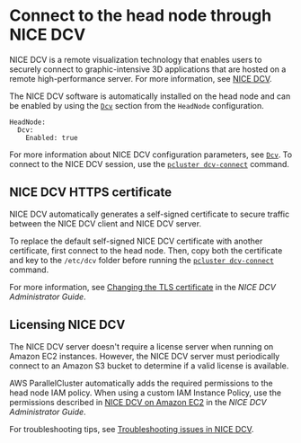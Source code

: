 # Connect to the head node through NICE DCV<a name="dcv-v3"></a>

NICE DCV is a remote visualization technology that enables users to securely connect to graphic\-intensive 3D applications that are hosted on a remote high\-performance server\. For more information, see [NICE DCV](https://docs.aws.amazon.com/dcv/)\.

The NICE DCV software is automatically installed on the head node and can be enabled by using the [`Dcv`](HeadNode-v3.md#HeadNode-v3-Dcv) section from the `HeadNode` configuration\.

```
HeadNode:
  Dcv:
    Enabled: true
```

For more information about NICE DCV configuration parameters, see [`Dcv`](HeadNode-v3.md#HeadNode-v3-Dcv)\. To connect to the NICE DCV session, use the [`pcluster dcv-connect`](pcluster.dcv-connect-v3.md) command\.

## NICE DCV HTTPS certificate<a name="dcv-v3-certificate"></a>

NICE DCV automatically generates a self\-signed certificate to secure traffic between the NICE DCV client and NICE DCV server\.

To replace the default self\-signed NICE DCV certificate with another certificate, first connect to the head node\. Then, copy both the certificate and key to the `/etc/dcv` folder before running the [`pcluster dcv-connect`](pcluster.dcv-connect-v3.md) command\.

For more information, see [Changing the TLS certificate](https://docs.aws.amazon.com/dcv/latest/adminguide/manage-cert.html) in the *NICE DCV Administrator Guide*\.

## Licensing NICE DCV<a name="dcv-v3-license"></a>

The NICE DCV server doesn't require a license server when running on Amazon EC2 instances\. However, the NICE DCV server must periodically connect to an Amazon S3 bucket to determine if a valid license is available\.

AWS ParallelCluster automatically adds the required permissions to the head node IAM policy\. When using a custom IAM Instance Policy, use the permissions described in [NICE DCV on Amazon EC2](https://docs.aws.amazon.com/dcv/latest/adminguide/setting-up-license.html#setting-up-license-ec2) in the *NICE DCV Administrator Guide*\.

For troubleshooting tips, see [Troubleshooting issues in NICE DCV](troubleshooting.md#nice-dcv-troubleshooting)\.